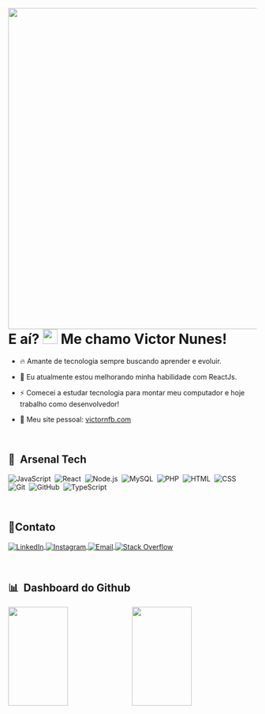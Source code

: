 <img
     align="right"
     height="650em"
     src="https://raw.githubusercontent.com/gist/Victornfb/02007aaa790fd0173d60529a3b94d5fb/raw/fdd1a14aa5f29df510fcc5ff664affb827abf8d9/profileCard.svg"
/>
<h1 align="left">
    E aí? <img src="https://raw.githubusercontent.com/kaueMarques/kaueMarques/master/hi.gif" width="30px"> Me chamo Victor Nunes!<br>
</h1>

- 🔥 Amante de tecnologia sempre buscando aprender e evoluir.

- 🔭 Eu atualmente estou melhorando minha habilidade com ReactJs.

- ⚡ Comecei a estudar tecnologia para montar meu computador e hoje trabalho como desenvolvedor!

- 🚀 Meu site pessoal: [victornfb.com](https://victornfb.com)

<br>

## 🧪 &nbsp;Arsenal Tech

![JavaScript](https://img.shields.io/badge/-JavaScript-202323?style=flat&logo=javascript)&nbsp;
![React](https://img.shields.io/badge/-React-202323?style=flat&logo=react)&nbsp;
![Node.js](https://img.shields.io/badge/-Node.js-202323?style=flat&logo=node.js)&nbsp;
![MySQL](https://img.shields.io/badge/-MySQL-202323?style=flat&logo=mysql)&nbsp;
![PHP](https://img.shields.io/badge/-PHP-202323?style=flat&logo=php)&nbsp;
![HTML](https://img.shields.io/badge/-HTML-202323?style=flat&logo=HTML5)&nbsp;
![CSS](https://img.shields.io/badge/-CSS-202323?style=flat&logo=CSS3&logoColor=1572B6)&nbsp;
![Git](https://img.shields.io/badge/-Git-202323?style=flat&logo=git)&nbsp;
![GitHub](https://img.shields.io/badge/-GitHub-202323?style=flat&logo=github)&nbsp;
![TypeScript](https://img.shields.io/badge/-TypeScript-202323?style=flat&logo=typescript)&nbsp;

<br>

## 🎯Contato

<p align="left">
    <a href="https://www.linkedin.com/in/victornfb/" target="_blank">
        <img align="center" src="https://img.shields.io/badge/-LinkedIn-202323?style=flat&logo=linkedin&logoColor=blue" alt="LinkedIn"/>
    </a>
    <a href="https://www.instagram.com/victornfb/" target="_blank">
      <img align="center" src="https://img.shields.io/badge/-Instagram-202323?style=flat&logo=instagram" alt="Instagram"/>  
    </a>
    <a href="mailto:victornfb@outlook.com" target="_blank">
      <img align="center" src="https://img.shields.io/badge/-Email-202323?style=flat&logo=microsoft-outlook&logoColor=blue" alt="Email"/>  
    </a>
    <a href="https://stackoverflow.com/users/14765667/victornfb" target="_blank">
      <img align="center" src="https://img.shields.io/badge/-Stack Overflow-202323?style=flat&logo=stackoverflow" alt="Stack Overflow"/>  
    </a>
</p>

<br>

## 📊 &nbsp;Dashboard do Github

<p align="left">
    <img width="49%" height="200em" style="display: inline-block;" src="https://github-readme-stats.vercel.app/api/top-langs/?username=Victornfb&layout=compact" />
    <img width="49%" height="200em" style="display: inline-block;" src="https://github-readme-stats.vercel.app/api?username=Victornfb&show_icons=true&count_private=true" />
</p>
